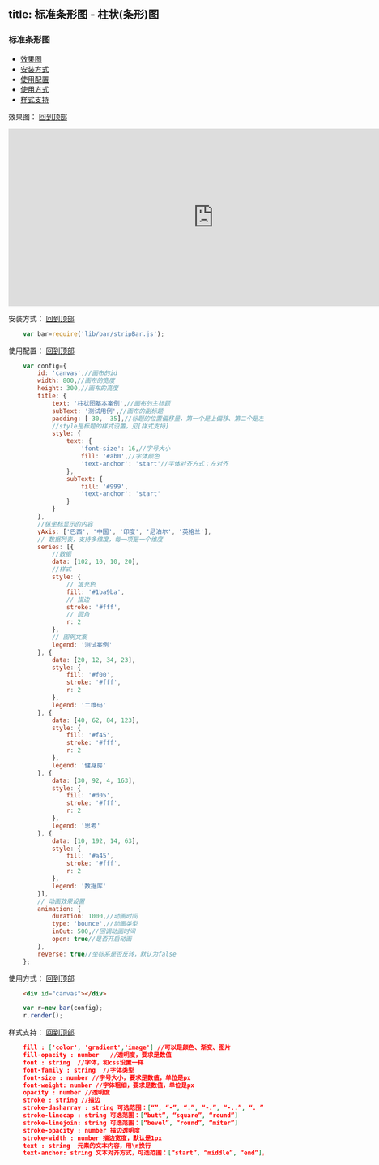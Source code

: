 title: 标准条形图 - 柱状(条形)图
---

### 标准条形图<a name=stdBar></a>
- [效果图](#effect)
- [安装方式](#install)
- [使用配置](#config)
- [使用方式](#use)
- [样式支持](#style)

效果图：<a name="effect"></a> [回到顶部](#stdBar)
<iframe src="http://fex.dev.quhuhu.com/guohui.yin/v-figure/html/stripBar.html" frameborder="0" width="810" height="350"></iframe>

安装方式：<a name="install"></a> [回到顶部](#stdBar)
``` javascript
    var bar=require('lib/bar/stripBar.js');
```

使用配置：<a name="config"></a> [回到顶部](#stdBar)
``` javascript
    var config={
        id: 'canvas',//画布的id
        width: 800,//画布的宽度
        height: 300,//画布的高度
        title: {
            text: '柱状图基本案例',//画布的主标题
            subText: '测试用例',//画布的副标题
            padding: [-30, -35],//标题的位置偏移量，第一个是上偏移、第二个是左偏移
            //style是标题的样式设置，见[样式支持]
            style: {
                text: {
                    'font-size': 16,//字号大小
                    fill: '#ab0',//字体颜色
                    'text-anchor': 'start'//字体对齐方式：左对齐
                },
                subText: {
                    fill: '#999',
                    'text-anchor': 'start'
                }
            }
        },
        //纵坐标显示的内容
        yAxis: ['巴西', '中国', '印度', '尼泊尔', '英格兰'],
        // 数据列表，支持多维度，每一项是一个维度
        series: [{
            //数据
            data: [102, 10, 10, 20],
            //样式
            style: {
                // 填充色
                fill: '#1ba9ba',
                // 描边
                stroke: '#fff',
                // 圆角
                r: 2
            },
            // 图例文案
            legend: '测试案例'
        }, {
            data: [20, 12, 34, 23],
            style: {
                fill: '#f00',
                stroke: '#fff',
                r: 2
            },
            legend: '二维码'
        }, {
            data: [40, 62, 84, 123],
            style: {
                fill: '#f45',
                stroke: '#fff',
                r: 2
            },
            legend: '健身房'
        }, {
            data: [30, 92, 4, 163],
            style: {
                fill: '#d05',
                stroke: '#fff',
                r: 2
            },
            legend: '思考'
        }, {
            data: [10, 192, 14, 63],
            style: {
                fill: '#a45',
                stroke: '#fff',
                r: 2
            },
            legend: '数据库'
        }],
        // 动画效果设置
        animation: {
            duration: 1000,//动画时间
            type: 'bounce',//动画类型
            inOut: 500,//回调动画时间
            open: true//是否开启动画
        },
        reverse: true//坐标系是否反转，默认为false
    };
```

使用方式：<a name="use"></a> [回到顶部](#stdBar)
``` html
    <div id="canvas"></div>
```

``` javascript
    var r=new bar(config);
    r.render();
```

样式支持：<a name="style"></a> [回到顶部](#stdBar)
``` json
    fill : ['color', 'gradient','image'] //可以是颜色、渐变、图片
    fill-opacity : number   //透明度，要求是数值
    font : string  //字体，和css设置一样
    font-family : string  //字体类型
    font-size : number //字号大小，要求是数值，单位是px
    font-weight: number //字体粗细，要求是数值，单位是px
    opacity : number //透明度
    stroke : string //描边
    stroke-dasharray : string 可选范围：[“”, “-”, “.”, “-.”, “-..”, “. ”, “- ”, “--”, “- .”, “--.”, “--..”]
    stroke-linecap : string 可选范围：[“butt”, “square”, “round”]
    stroke-linejoin: string 可选范围：[“bevel”, “round”, “miter”]
    stroke-opacity : number 描边透明度
    stroke-width : number 描边宽度，默认是1px
    text : string  元素的文本内容，用\n换行
    text-anchor: string 文本对齐方式，可选范围：[“start”, “middle”, “end”]，默认是 middle
```
